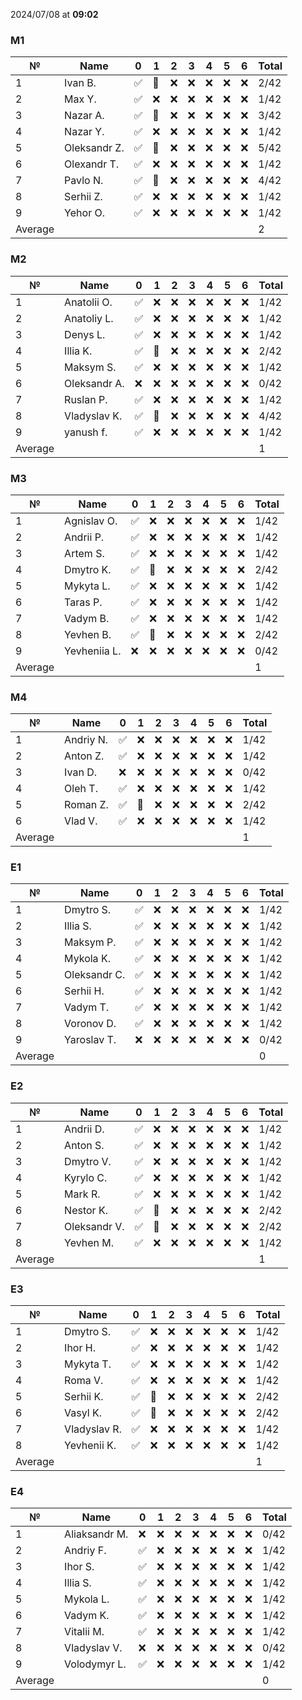 2024/07/08 at **09:02**
### M1
|№|Name|0|1|2|3|4|5|6|Total|
|-----|-----|-----|-----|-----|-----|-----|-----|-----|-----|
|1|Ivan B.|✅|🔄|❌|❌|❌|❌|❌|2/42|
|2|Max Y.|✅|❌|❌|❌|❌|❌|❌|1/42|
|3|Nazar A.|✅|🔄|❌|❌|❌|❌|❌|3/42|
|4|Nazar Y.|✅|❌|❌|❌|❌|❌|❌|1/42|
|5|Oleksandr Z.|✅|🔄|❌|❌|❌|❌|❌|5/42|
|6|Olexandr T.|✅|❌|❌|❌|❌|❌|❌|1/42|
|7|Pavlo N.|✅|🔄|❌|❌|❌|❌|❌|4/42|
|8|Serhii Z.|✅|❌|❌|❌|❌|❌|❌|1/42|
|9|Yehor O.|✅|❌|❌|❌|❌|❌|❌|1/42|
|Average|||||||||2|
### M2
|№|Name|0|1|2|3|4|5|6|Total|
|-----|-----|-----|-----|-----|-----|-----|-----|-----|-----|
|1|Anatolii O.|✅|❌|❌|❌|❌|❌|❌|1/42|
|2|Anatoliy L.|✅|❌|❌|❌|❌|❌|❌|1/42|
|3|Denys L.|✅|❌|❌|❌|❌|❌|❌|1/42|
|4|Illia K.|✅|🔄|❌|❌|❌|❌|❌|2/42|
|5|Maksym S.|✅|❌|❌|❌|❌|❌|❌|1/42|
|6|Oleksandr A.|❌|❌|❌|❌|❌|❌|❌|0/42|
|7|Ruslan P.|✅|❌|❌|❌|❌|❌|❌|1/42|
|8|Vladyslav K.|✅|🔄|❌|❌|❌|❌|❌|4/42|
|9|yanush f.|✅|❌|❌|❌|❌|❌|❌|1/42|
|Average|||||||||1|
### M3
|№|Name|0|1|2|3|4|5|6|Total|
|-----|-----|-----|-----|-----|-----|-----|-----|-----|-----|
|1|Agnislav O.|✅|❌|❌|❌|❌|❌|❌|1/42|
|2|Andrii P.|✅|❌|❌|❌|❌|❌|❌|1/42|
|3|Artem S.|✅|❌|❌|❌|❌|❌|❌|1/42|
|4|Dmytro K.|✅|🔄|❌|❌|❌|❌|❌|2/42|
|5|Mykyta L.|✅|❌|❌|❌|❌|❌|❌|1/42|
|6|Taras P.|✅|❌|❌|❌|❌|❌|❌|1/42|
|7|Vadym B.|✅|❌|❌|❌|❌|❌|❌|1/42|
|8|Yevhen B.|✅|🔄|❌|❌|❌|❌|❌|2/42|
|9|Yevheniia L.|❌|❌|❌|❌|❌|❌|❌|0/42|
|Average|||||||||1|
### M4
|№|Name|0|1|2|3|4|5|6|Total|
|-----|-----|-----|-----|-----|-----|-----|-----|-----|-----|
|1|Andriy N.|✅|❌|❌|❌|❌|❌|❌|1/42|
|2|Anton Z.|✅|❌|❌|❌|❌|❌|❌|1/42|
|3|Ivan D.|❌|❌|❌|❌|❌|❌|❌|0/42|
|4|Oleh T.|✅|❌|❌|❌|❌|❌|❌|1/42|
|5|Roman Z.|✅|🔄|❌|❌|❌|❌|❌|2/42|
|6|Vlad V.|✅|❌|❌|❌|❌|❌|❌|1/42|
|Average|||||||||1|
### E1
|№|Name|0|1|2|3|4|5|6|Total|
|-----|-----|-----|-----|-----|-----|-----|-----|-----|-----|
|1|Dmytro S.|✅|❌|❌|❌|❌|❌|❌|1/42|
|2|Illia S.|✅|❌|❌|❌|❌|❌|❌|1/42|
|3|Maksym P.|✅|❌|❌|❌|❌|❌|❌|1/42|
|4|Mykola K.|✅|❌|❌|❌|❌|❌|❌|1/42|
|5|Oleksandr C.|✅|❌|❌|❌|❌|❌|❌|1/42|
|6|Serhii H.|✅|❌|❌|❌|❌|❌|❌|1/42|
|7|Vadym T.|✅|❌|❌|❌|❌|❌|❌|1/42|
|8|Voronov D.|✅|❌|❌|❌|❌|❌|❌|1/42|
|9|Yaroslav T.|❌|❌|❌|❌|❌|❌|❌|0/42|
|Average|||||||||0|
### E2
|№|Name|0|1|2|3|4|5|6|Total|
|-----|-----|-----|-----|-----|-----|-----|-----|-----|-----|
|1|Andrii D.|✅|❌|❌|❌|❌|❌|❌|1/42|
|2|Anton S.|✅|❌|❌|❌|❌|❌|❌|1/42|
|3|Dmytro V.|✅|❌|❌|❌|❌|❌|❌|1/42|
|4|Kyrylo C.|✅|❌|❌|❌|❌|❌|❌|1/42|
|5|Mark R.|✅|❌|❌|❌|❌|❌|❌|1/42|
|6|Nestor K.|✅|🔄|❌|❌|❌|❌|❌|2/42|
|7|Oleksandr V.|✅|🔄|❌|❌|❌|❌|❌|2/42|
|8|Yevhen M.|✅|❌|❌|❌|❌|❌|❌|1/42|
|Average|||||||||1|
### E3
|№|Name|0|1|2|3|4|5|6|Total|
|-----|-----|-----|-----|-----|-----|-----|-----|-----|-----|
|1|Dmytro S.|✅|❌|❌|❌|❌|❌|❌|1/42|
|2|Ihor H.|✅|❌|❌|❌|❌|❌|❌|1/42|
|3|Mykyta T.|✅|❌|❌|❌|❌|❌|❌|1/42|
|4|Roma V.|✅|❌|❌|❌|❌|❌|❌|1/42|
|5|Serhii K.|✅|🔄|❌|❌|❌|❌|❌|2/42|
|6|Vasyl K.|✅|🔄|❌|❌|❌|❌|❌|2/42|
|7|Vladyslav R.|✅|❌|❌|❌|❌|❌|❌|1/42|
|8|Yevhenii K.|✅|❌|❌|❌|❌|❌|❌|1/42|
|Average|||||||||1|
### E4
|№|Name|0|1|2|3|4|5|6|Total|
|-----|-----|-----|-----|-----|-----|-----|-----|-----|-----|
|1|Aliaksandr M.|❌|❌|❌|❌|❌|❌|❌|0/42|
|2|Andriy F.|✅|❌|❌|❌|❌|❌|❌|1/42|
|3|Ihor S.|✅|❌|❌|❌|❌|❌|❌|1/42|
|4|Illia S.|✅|❌|❌|❌|❌|❌|❌|1/42|
|5|Mykola L.|✅|❌|❌|❌|❌|❌|❌|1/42|
|6|Vadym K.|✅|❌|❌|❌|❌|❌|❌|1/42|
|7|Vitalii M.|✅|❌|❌|❌|❌|❌|❌|1/42|
|8|Vladyslav V.|❌|❌|❌|❌|❌|❌|❌|0/42|
|9|Volodymyr L.|✅|❌|❌|❌|❌|❌|❌|1/42|
|Average|||||||||0|
